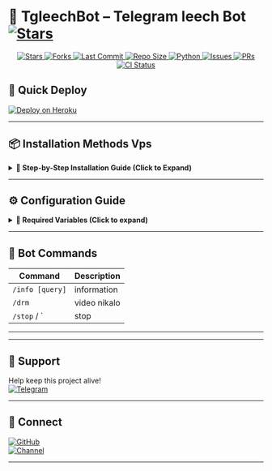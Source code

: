 # 🎵 TgleechBot – Telegram leech Bot [![Stars](https://img.shields.io/github/stars/Shreya0789/TgleechBot?style=social)]([https://github.com/Shreya0789/-leech])


<p align="center">
  <!-- GitHub Stars -->
  <a href="https://github.com/Shreya0789/-leech/stargazers">
    <img src="https://img.shields.io/github/stars/Shreya0789/-leech?style=for-the-badge&color=black&logo=github" alt="Stars"/>
  </a>
  
  <!-- GitHub Forks -->
  <a href="https://github.com/Shreya0789/-leech/network/members">
    <img src="https://img.shields.io/github/forks/Shreya0789/-leech?style=for-the-badge&color=black&logo=github" alt="Forks"/>
  </a>

  <!-- Last Commit -->
  <a href="https://github.com/Shreya0789/-leech/commits/Shreya0789">
    <img src="https://img.shields.io/github/last-commit/Shreya0789/-leech?style=for-the-badge&color=blue" alt="Last Commit"/>
  </a>

  <!-- Repo Size -->
  <a href="https://github.com/Shreya0789/-leech">
    <img src="https://img.shields.io/github/repo-size/Shreya0789/-leech?style=for-the-badge&color=success" alt="Repo Size"/>
  </a>

  <!-- Language -->
  <a href="https://www.python.org/">
    <img src="https://img.shields.io/badge/Written%20in-Python-orange?style=for-the-badge&logo=python" alt="Python"/>
  </a>
  
  <!-- Open Issues -->
  <a href="https://github.com/Shreya0789/-leech/issues">
    <img src="https://img.shields.io/github/issues/Shreya0789/-leech?style=for-the-badge&color=red" alt="Issues"/>
  </a>

  <!-- Pull Requests -->
  <a href="https://github.com/Shreya0789/-leech/pulls">
    <img src="https://img.shields.io/github/issues-pr/Shreya0789/-leech?style=for-the-badge&color=purple" alt="PRs"/>
  </a>

  <!-- GitHub Workflow CI -->
  <a href="https://github.com/Shreya0789/-leech/actions">
    <img src="https://img.shields.io/github/actions/workflow/status/Shreya0789/-leech/code-fixer.yml?style=for-the-badge&label=CI&logo=github" alt="CI Status"/>
  </a>
</p>


## 🚀 Quick Deploy

[![Deploy on Heroku](https://img.shields.io/badge/Deploy%20on%20Heroku-430098?style=for-the-badge&logo=heroku)](https://heroku.com/deploy?template=https://github.com/Shreya0789/-leech)

---

## 📦 Installation Methods Vps

<details>
<summary><strong>📌 Step-by-Step Installation Guide (Click to Expand)</strong></summary>

### 🛠️ System Preparation
1. **Update your system** (Recommended):
   ```sh
   sudo apt install python3-full
   ```

2. **Install essential tools**:
   ```sh
   python3 -m venv venv
   ```

### ⚡ Quick Setup
1. **Install UV package manager**:
   ```sh
    source venv/bin/activate
   ```

2. **Clone the repository**:
   ```sh
   git clone https://github.com/Shreya0789/-leech
   ```
4. **Create virtual environment**:
   ```sh
   ls
   ```

5. **Activate environment**:
   ```sh
   cd -leech
   ```
6. **Install dependencies**:
   ```sh
   cd sainibots.txt
   ```
7. **Setup environment file**:
   ```sh
   pip install -r requirements sainibots.txt
   ```

8. **Edit configuration** (Choose one method):
     ```sh
     ls
     ```
   - **For advanced users** (vim):
     ```sh
     python main.py
     ```
     
9. **bot token dalo aisa hoga** (keeps running after logout):
   ```sh
   4889ggu7yutio5
   ```

    ```sh
   y
   ```

</details>

---

## ⚙️ Configuration Guide

<details>
<summary><b>🔑 Required Variables (Click to expand)</b></summary>

| Variable | Description | How to Get |
|----------|-------------|------------|
| `API_ID` | Telegram App ID | [my.telegram.org](https://my.telegram.org/apps) |
| `API_HASH` | Telegram App Hash | [my.telegram.org](https://my.telegram.org/apps) |
| `BOT_TOKEN` | Bot Token | [@BotFather](https://t.me/BotFather) |
| `MONGO_URI` | MongoDB Connection | [MongoDB Atlas](https://cloud.mongodb.com) |

</details>

---

## 🤖 Bot Commands

| Command | Description |
|---------|-------------|
| `/info [query]` | information |
| `/drm` | video nikalo |
| `/stop` / ` | stop |

---

---

## 💖 Support

Help keep this project alive!  
[![Telegram](https://img.shields.io/badge/Chat-Support%20Group-blue?logo=telegram)](https://t.me/rajcontactbot)  

---

## 🔗 Connect

[![GitHub](https://img.shields.io/badge/Follow-GitHub-black?logo=github)](https://github.com/Shreya0789)  
[![Channel](https://img.shields.io/badge/Updates-Channel-blue?logo=telegram)](https://t.me/ssc_je_rrb_jee_competation)

---
